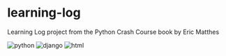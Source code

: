 # learning-log
Learning Log project from the Python Crash Course book by Eric Matthes

![python](https://github.com/user-attachments/assets/c7155e98-a02b-497e-94c4-96adbe71c67e) ![django](https://github.com/user-attachments/assets/097eabbf-f46a-49e1-9e14-d989def980ce) ![html](https://github.com/user-attachments/assets/40b3c571-5eed-4cd9-90d9-3ccbe91a6f02)

 
